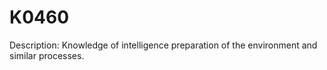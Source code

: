 # K0460
Description: Knowledge of intelligence preparation of the environment and similar processes.
